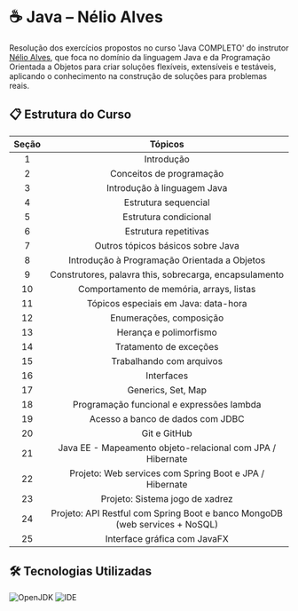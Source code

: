 # ☕ Java – Nélio Alves
 Resolução dos exercícios propostos no curso 'Java COMPLETO' do instrutor [Nélio Alves](https://www.linkedin.com/in/nelio-alves/?originalSubdomain=br), que foca no domínio da linguagem Java e da Programação Orientada a Objetos para criar soluções flexíveis, extensíveis e testáveis, aplicando o conhecimento na construção de soluções para problemas reais. 
 
 ## 📋 Estrutura do Curso
| Seção | Tópicos |
|:---:|:---:|
| 1 | Introdução |
| 2 | Conceitos de programação |
| 3 | Introdução à linguagem Java |
| 4 | Estrutura sequencial |
| 5 | Estrutura condicional |
| 6 | Estrutura repetitivas |
| 7 | Outros tópicos básicos sobre Java |
| 8 | Introdução à Programação Orientada a Objetos |
| 9 | Construtores, palavra this, sobrecarga, encapsulamento |
| 10 | Comportamento de memória, arrays, listas |
| 11 | Tópicos especiais em Java: data-hora |
| 12 | Enumerações, composição |
| 13 | Herança e polimorfismo |
| 14 | Tratamento de exceções |
| 15 | Trabalhando com arquivos |
| 16 | Interfaces |
| 17 | Generics, Set, Map |
| 18 | Programação funcional e expressões lambda |
| 19 | Acesso a banco de dados com JDBC |
| 20 | Git e GitHub |
| 21 | Java EE - Mapeamento objeto-relacional com JPA / Hibernate |
| 22 | Projeto: Web services com Spring Boot e JPA / Hibernate |
| 23 | Projeto: Sistema jogo de xadrez |
| 24 | Projeto: API Restful com Spring Boot e banco MongoDB (web services + NoSQL) |
| 25 | Interface gráfica com JavaFX |

## 🛠 Tecnologias Utilizadas
![OpenJDK](https://img.shields.io/badge/OpenJDK-21-ED8B00?style=for-the-badge&logo=openjdk&logoColor=white)
![IDE](https://img.shields.io/badge/IntelliJ_IDEA_Ultimate-000000?style=for-the-badge&logo=intellij-idea&logoColor=white)
<!--
![Framework](https://img.shields.io/badge/Spring_Boot-6DB33F?style=for-the-badge&logo=spring-boot&logoColor=white)
![ORM](https://img.shields.io/badge/Hibernate-59666C?style=for-the-badge&logo=hibernate&logoColor=white)
![API](https://img.shields.io/badge/JPA-a46577?style=for-the-badge)
![Database](https://img.shields.io/badge/MySQL-4479A1?style=for-the-badge&logo=mysql&logoColor=white)
![NoSQL DB](https.img.shields.io/badge/MongoDB-47A248?style=for-the-badge&logo=mongodb&logoColor=white)
![GUI Toolkit](https://img.shields.io/badge/JavaFX-0775C9?style=for-the-badge&logo=openjdk&logoColor=white)
![API](https://img.shields.io/badge/JDBC-ED8B00?style=for-the-badge)
![Modeling](https://img.shields.io/badge/UML-525252?style=for-the-badge) 
-->
